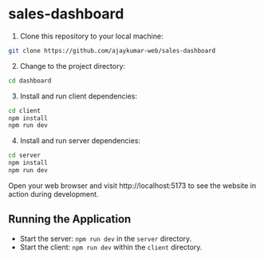 # sales-dashboard

1. Clone this repository to your local machine:

```bash
git clone https://github.com/ajaykumar-web/sales-dashboard
```

2. Change to the project directory:

```bash
cd dashboard
```

3. Install and run client dependencies:

```bash
cd client
npm install
npm run dev
```

4. Install and run server dependencies:

```bash
cd server
npm install
npm run dev
```

Open your web browser and visit http://localhost:5173 to see the website in action during development.

## Running the Application

- Start the server: `npm run dev` in the `server` directory.
- Start the client: `npm run dev` within the `client` directory.
